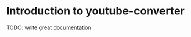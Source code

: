 # Introduction to youtube-converter

TODO: write [great documentation](http://jacobian.org/writing/what-to-write/)
